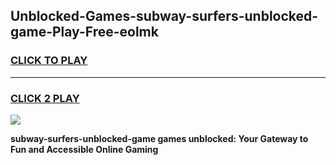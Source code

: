 
## Unblocked-Games-subway-surfers-unblocked-game-Play-Free-eolmk
<h3>
<a href="https://premium76.site?title=subway-surfers-unblocked-game&ref=10A">CLICK TO PLAY</a></h3>
<hr>

<h3>
<a href="https://premium76.site?title=subway-surfers-unblocked-game&ref=10A">CLICK 2 PLAY</a>
  
</h3>

<a href="https://premium76.site?title=subway-surfers-unblocked-game&ref=10A"><img src="https://clearcache.store/games.png"></a>


**subway-surfers-unblocked-game games unblocked: Your Gateway to Fun and Accessible Online Gaming**
